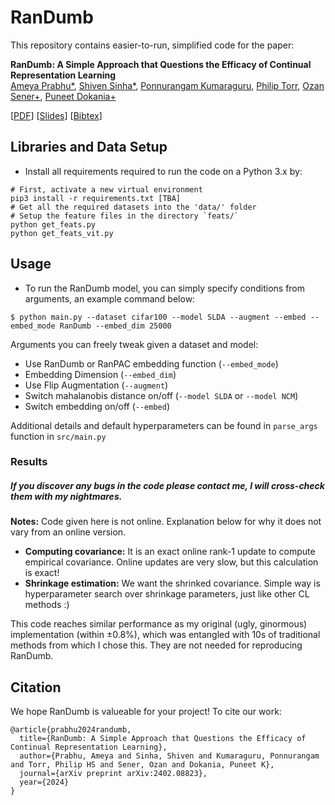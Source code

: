# RanDumb
 
This repository contains easier-to-run, simplified code for the paper:

**RanDumb: A Simple Approach that Questions the Efficacy of Continual Representation Learning**  
[Ameya Prabhu*](https://drimpossible.github.io), [Shiven Sinha*](https://www.linkedin.com/in/shiven-sinha/), [Ponnurangam Kumaraguru](https://www.iiit.ac.in/people/faculty/PKguru/), [Philip Torr](https://www.robots.ox.ac.uk/~phst/), [Ozan Sener+](https://ozansener.net/), [Puneet Dokania+](https://puneetkdokania.github.io)

[[PDF](https://arxiv.org/abs/2402.08823)]
[[Slides]()]
[[Bibtex](https://github.com/drimpossible/RanDumb/#citation)]

## Libraries and Data Setup

* Install all requirements required to run the code on a Python 3.x by:
```	
# First, activate a new virtual environment
pip3 install -r requirements.txt [TBA]
# Get all the required datasets into the 'data/' folder
# Setup the feature files in the directory `feats/` 
python get_feats.py 
python get_feats_vit.py
```
 
## Usage

* To run the RanDumb model, you can simply specify conditions from arguments, an example command below:
```
$ python main.py --dataset cifar100 --model SLDA --augment --embed --embed_mode RanDumb --embed_dim 25000
```

Arguments you can freely tweak given a dataset and model: 
  - Use RanDumb or RanPAC embedding function (`--embed_mode`)
  - Embedding Dimension (`--embed_dim`)
  - Use Flip Augmentation (`--augment`)
  - Switch mahalanobis distance on/off (`--model SLDA` or `--model NCM`)
  - Switch embedding on/off (`--embed`) 

Additional details and default hyperparameters can be found in `parse_args` function in `src/main.py` 
  
### Results


##### If you discover any bugs in the code please contact me, I will cross-check them with my nightmares. 

**Notes:** Code given here is not online. Explanation below for why it does not vary from an online version. 
 
- **Computing covariance:** It is an exact online rank-1 update to compute empirical covariance. Online updates are very slow, but this calculation is exact!
- **Shrinkage estimation:** We want the shrinked covariance. Simple way is hyperparameter search over shrinkage parameters, just like other CL methods :)

This code reaches similar performance as my original (ugly, ginormous) implementation (within ±0.8%), which was entangled with 10s of traditional methods from which I chose this. They are not needed for reproducing RanDumb.

## Citation

We hope RanDumb is valueable for your project! To cite our work:

```
@article{prabhu2024randumb,
  title={RanDumb: A Simple Approach that Questions the Efficacy of Continual Representation Learning},
  author={Prabhu, Ameya and Sinha, Shiven and Kumaraguru, Ponnurangam and Torr, Philip HS and Sener, Ozan and Dokania, Puneet K},
  journal={arXiv preprint arXiv:2402.08823},
  year={2024}
}
```
